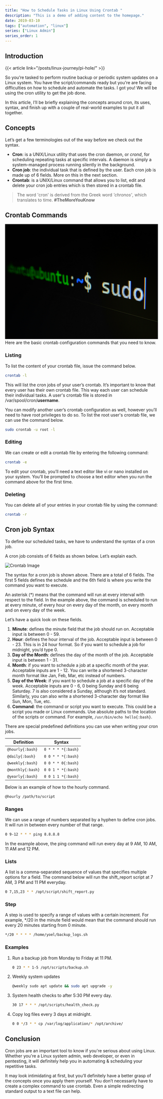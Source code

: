 ```yaml
---
title: "How to Schedule Tasks in Linux Using Crontab "
description: "This is a demo of adding content to the homepage."
date: 2019-03-10
tags: ["automation", "linux"]
series: ["Linux Admin"]
series_order: 1
---
```


## Introduction

{{< article link="/posts/linux-journey/pi-hole/" >}}


So you’re tasked to perform routine backup or periodic system updates on a Linux system. You have the script/commands ready but you're are facing difficulties on how to schedule and automate the tasks. I got you! We will be using the cron utility to get the job done.

In this article, I’ll be briefly explaining the concepts around cron, its uses, syntax, and finish up with a couple of real-world examples to put it all together.

## Concepts

Let’s get a few terminologies out of the way before we check out the syntax.

-   **Cron**: is a UNIX/Linux utility that uses the cron daemon, or _crond_, for scheduling repeating tasks at specific intervals. A daemon is simply a system-managed process running silently in the background.
-   **Cron job**: the individual task that is defined by the user. Each cron job is made up of 6 fields. More on this in the next section.
-   **Crontab**: is a UNIX/Linux command that allows you to list, edit and delete your cron job entries which is then stored in a crontab file.

> The word 'cron' is derived from the Greek word _'chronos'_, which translates to time. **#TheMoreYouKnow**

## Crontab Commands
![alt text](feature.jpg "That pic")
Here are the basic crontab configuration commands that you need to know.

### Listing

To list the content of your crontab file, issue the command below.

```bash
crontab -l
```

This will list the cron jobs of your user’s crontab. It’s important to know that every user has their own crontab file. This way each user can schedule their individual tasks. A user's crontab file is stored in /var/spool/cron/**username**.

You can modify another user’s crontab configuration as well, however you’ll need to have root privileges to do so. To list the root user's crontab file, we can use the command below.

```bash
sudo crontab -u root -l
```

### Editing

We can create or edit a crontab file by entering the following command:

```bash
crontab -e
```

To edit your crontab, you’ll need a text editor like vi or nano installed on your system. You’ll be prompted to choose a text editor when you run the command above for the first time.

### Deleting

You can delete all of your entries in your crontab file by using the command:

```bash
crontab -r
```

## Cron job Syntax

To define our scheduled tasks, we have to understand the syntax of a cron job.

A cron job consists of 6 fields as shown below. Let’s explain each.

![Crontab Image](/images/post-images/do-the-cron/cron-job-command.jpg)

The syntax for a cron job is shown above. There are a total of 6 fields. The first 5 fields defines the schedule and the 6th field is where you write the command you want to execute.

An asterisk (\*) means that the command will run at every interval with respect to the field. In the example above, the command is scheduled to run at every minute, of every hour on every day of the month, on every month and on every day of the week.

Let’s have a quick look on these fields.

1. **Minute**: defines the minute field that the job should run on. Acceptable input is between 0 - 59.
2. **Hour**: defines the hour interval of the job. Acceptable input is between 0 - 23. This is in 24 hour format. So if you want to schedule a job for midnight, you’d type 0.
3. **Day of the Month**: defines the day of the month of the job. Acceptable input is between 1 - 31.
4. **Month**: if you want to schedule a job at a specific month of the year. Acceptable inputs are 1 - 12. You can write a shortened 3-character month format like Jan, Feb, Mar, etc instead of numbers.
5. **Day of the Week**: if you want to schedule a job at a specific day of the week. Acceptable inputs are 0 - 6, 0 being Sunday and 6 being Saturday. 7 is also considered a Sunday, although it’s not standard. Similarly, you can also write a shortened 3-character day format like Sun, Mon, Tue, etc.
6. **Command**: the command or script you want to execute. This could be a script you made or Linux commands.
   Use absolute paths to the location of the scripts or command. For example, `/usr/bin/echo hello{:bash}`.

There are special predefined definitions you can use when writing your cron jobs.

| Definition        | Syntax             |
| ----------------- | ------------------ |
| `@hourly{:bash}`  | `0 * * * *{:bash}` |
| `@daily{:bash}`   | `0 0 * * *{:bash}` |
| `@weekly{:bash}`  | `0 0 * * 0{:bash}` |
| `@monthly{:bash}` | `0 0 1 * *{:bash}` |
| `@yearly{:bash}`  | `0 0 1 1 *{:bash}` |

Below is an example of how to the hourly command.

```bash
@hourly /path/to/script
```

### Ranges

We can use a range of numbers separated by a hyphen to define cron jobs. It will run in between every number of that range.

```bash
0 9-12 * * * ping 8.8.8.8
```

In the example above, the ping command will run every day at 9 AM, 10 AM, 11 AM and 12 PM.

### Lists

A list is a comma-separated sequence of values that specifies multiple options for a field. The command below will run the shift_report script at 7 AM, 3 PM and 11 PM everyday.

```bash
0 7,15,23 * * /opt/script/shift_report.py
```

### Step

A step is used to specify a range of values with a certain increment. For example, \*/20 in the minute field would mean that the command should run every 20 minutes starting from 0 minute.

```bash
*/20 * * * * /home/yoel/backup_logs.sh
```

### Examples

1. Run a backup job from Monday to Friday at 11 PM.
    ```bash
    0 23 * * 1-5 /opt/scripts/backup.sh
    ```
2. Weekly system updates
    ```bash
    @weekly sudo apt update && sudo apt upgrade -y
    ```
3. System health checks to after 5:30 PM every day.
    ```bash
    30 17 * * * /opt/scripts/health_check.py
    ```
4. Copy log files every 3 days at midnight.
    ```bash
    0 0 */3 * * cp /var/log/application/* /opt/archive/
    ```

## Conclusion

Cron jobs are an important tool to know if you're serious about using Linux. Whether you're a Linux system admin, web developer, or even in pentesting, it will definitely help you in automating & scheduling your repetitive tasks.

It may look intimidating at first, but you’ll definitely have a better grasp of the concepts once you apply them yourself. You don’t necessarily have to create a complex command to use crontab. Even a simple redirecting standard output to a text file can help.
